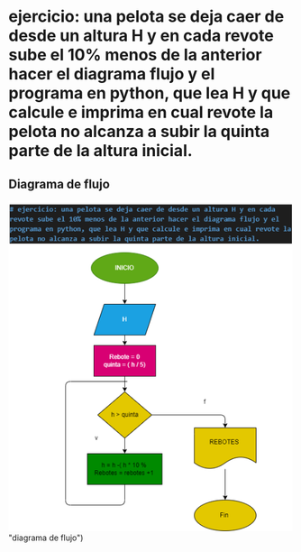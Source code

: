 # ejercicio: una pelota se deja caer de desde un altura H y en cada revote sube el 10% menos de la anterior hacer el diagrama flujo y el programa en python, que lea H y que calcule e imprima en cual revote la pelota no alcanza a subir la quinta parte de la altura inicial.


## Diagrama de flujo

![diagrama de flujo](diagrama.png) "diagrama de flujo")


